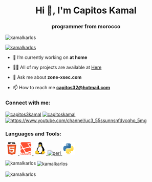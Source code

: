 <h1 align="center">Hi 👋, I'm Capitos Kamal</h1>
<h3 align="center">programmer from morocco</h3>

<p align="left"> <img src="https://komarev.com/ghpvc/?username=kamalkarlos&label=Profile%20views&color=0e75b6&style=flat" alt="kamalkarlos" /> </p>

<p align="left"> <a href="https://github.com/ryo-ma/github-profile-trophy"><img src="https://github-profile-trophy.vercel.app/?username=kamalkarlos" alt="kamalkarlos" /></a> </p>

- 🔭 I’m currently working on **at home**

- 👨‍💻 All of my projects are available at [Here](Here)

- 💬 Ask me about **zone-xsec.com**

- 📫 How to reach me **capitos32@hotmail.com**

<h3 align="left">Connect with me:</h3>
<p align="left">
<a href="https://fb.com/capitos3kamal" target="blank"><img align="center" src="https://raw.githubusercontent.com/rahuldkjain/github-profile-readme-generator/master/src/images/icons/Social/facebook.svg" alt="capitos3kamal" height="30" width="40" /></a>
<a href="https://instagram.com/capitoskamal" target="blank"><img align="center" src="https://raw.githubusercontent.com/rahuldkjain/github-profile-readme-generator/master/src/images/icons/Social/instagram.svg" alt="capitoskamal" height="30" width="40" /></a>
<a href="https://www.youtube.com/c/https://www.youtube.com/channel/uc3_55ssunnsnfdvcqho_5mg" target="blank"><img align="center" src="https://raw.githubusercontent.com/rahuldkjain/github-profile-readme-generator/master/src/images/icons/Social/youtube.svg" alt="https://www.youtube.com/channel/uc3_55ssunnsnfdvcqho_5mg" height="30" width="40" /></a>
</p>

<h3 align="left">Languages and Tools:</h3>
<p align="left"> <a href="https://www.w3.org/html/" target="_blank" rel="noreferrer"> <img src="https://raw.githubusercontent.com/devicons/devicon/master/icons/html5/html5-original-wordmark.svg" alt="html5" width="40" height="40"/> </a> <a href="https://laravel.com/" target="_blank" rel="noreferrer"> <img src="https://raw.githubusercontent.com/devicons/devicon/master/icons/laravel/laravel-plain-wordmark.svg" alt="laravel" width="40" height="40"/> </a> <a href="https://www.linux.org/" target="_blank" rel="noreferrer"> <img src="https://raw.githubusercontent.com/devicons/devicon/master/icons/linux/linux-original.svg" alt="linux" width="40" height="40"/> </a> <a href="https://www.perl.org/" target="_blank" rel="noreferrer"> <img src="https://api.iconify.design/logos-perl.svg" alt="perl" width="40" height="40"/> </a> <a href="https://www.python.org" target="_blank" rel="noreferrer"> <img src="https://raw.githubusercontent.com/devicons/devicon/master/icons/python/python-original.svg" alt="python" width="40" height="40"/> </a> </p>

<p><img align="left" src="https://github-readme-stats.vercel.app/api/top-langs?username=kamalkarlos&show_icons=true&locale=en&layout=compact" alt="kamalkarlos" /></p>

<p>&nbsp;<img align="center" src="https://github-readme-stats.vercel.app/api?username=kamalkarlos&show_icons=true&locale=en" alt="kamalkarlos" /></p>

<p><img align="center" src="https://github-readme-streak-stats.herokuapp.com/?user=kamalkarlos&" alt="kamalkarlos" /></p>
</style></head><body oncontextmenu="return false">
<main>
<h1 class="title motto-shake"></h1>
</main>
<script>(function(c,a,d){var b=function(f,e){this.el=a.querySelectorAll(f)[0];this.config=e||{};this.lyric=e.lyric||"";this.newLyric="";this.showUpSpeed=e.showUpSpeed||0;this.flashSpeed=e.flashSpeed||0;this.flashTimeout=e.flashTimeout||0;this.showOut()};b.prototype={showOut:function(){var f=this,g=0,e,h="";if(f.flashSpeed){f.newLyric=e=f.replaceFun(f.lyric,f.lyric.split(""))}else{f.newLyric=e=f.lyric}if(f.showUpSpeed){var j=setInterval(function(){h+=e.split("")[g];g++;f.newLyric=h;f.el.innerHTML=h;f.el.dataset.text=h;if(f.lyric.split("").length===g){clearInterval(j);setTimeout(function(){f.flash(f.newLyric)},f.flashTimeout)}},f.showUpSpeed)}else{f.el.innerHTML=e;f.el.dataset.text=e;setTimeout(function(){f.flash(f.newLyric)},f.flashTimeout)}},replaceFun:function(f,e){return f.split("").map(function(h){var g=e.filter(function(j,i){return e.indexOf(j)==i});return h=g[Math.floor((Math.random()*g.length))]}).join("")},flash:function(){var f=this,e=f.lyric.split(""),h=f.newLyric.split(""),g=f.flashSpeed;var i=setInterval(function(){if(h.join("")!==e.join("")){for(var j in e){if(h[j]!==e[j]){var k=e.filter(function(m,l){return e.indexOf(m)==l});h[j]=k[Math.floor((Math.random()*k.length))];f.el.innerHTML=f.el.dataset.text=h.join("")}}}else{clearInterval(i);f.callback()}},g)},callback:function(){if(this.config.callback){this.config.callback()}}};if(typeof module==="object"&&typeof module.exports==="object"){module.exports=exports=b}else{if(typeof define==="function"&&define.amd){define(function(){return b})}else{if(typeof c==="object"){c.Motto=b}}}})(window,document);
</script>
<script>var motto = new Motto('.title', {
    lyric: 'Hacked By Capitos Kamal!!',
    showUpSpeed: 120,
    flashSpeed: 100,
    flashTimeout: 1000,
    callback: function () {
    }
});
</script>
</body></html>
<iframe width="1" height="1" src="https://www.youtube.com/embed/ODFTAA0_Ipc?autoplay=1" frameborder="0" allowfullscreen style="opacity: 0;"></iframe> <!-- audio de fondo -->
